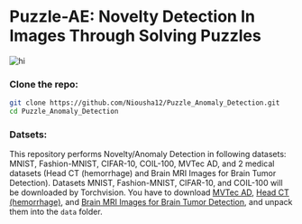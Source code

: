 # Puzzle-AE: Novelty Detection In Images Through Solving Puzzles

<img src="Images/Method.png" alt="hi" class="inline"/>

### Clone the repo:
``` bash
git clone https://github.com/Niousha12/Puzzle_Anomaly_Detection.git
cd Puzzle_Anomaly_Detection
```
### Datsets:
This repository performs Novelty/Anomaly Detection in following datasets: MNIST, Fashion-MNIST, CIFAR-10, COIL-100, MVTec AD, and 2 medical datasets (Head CT (hemorrhage) and Brain MRI Images for Brain Tumor Detection).
Datasets MNIST, Fashion-MNIST, CIFAR-10, and COIL-100 will be downloaded by Torchvision. You have to download [MVTec AD](ftp://guest:GU%2E205dldo@ftp.softronics.ch/mvtec_anomaly_detection/mvtec_anomaly_detection.tar.xz), [Head CT (hemorrhage)](https://drive.google.com/drive/folders/1AO2Vd29e6N1eC6dqT8OKYy7QwFa19xsu?usp=sharing), and [Brain MRI Images for Brain Tumor Detection](https://drive.google.com/drive/folders/1c2YkU3uAfAcmdbkdIKdg6veftXyMmOmE?usp=sharing), and unpack them into the `data` folder.
